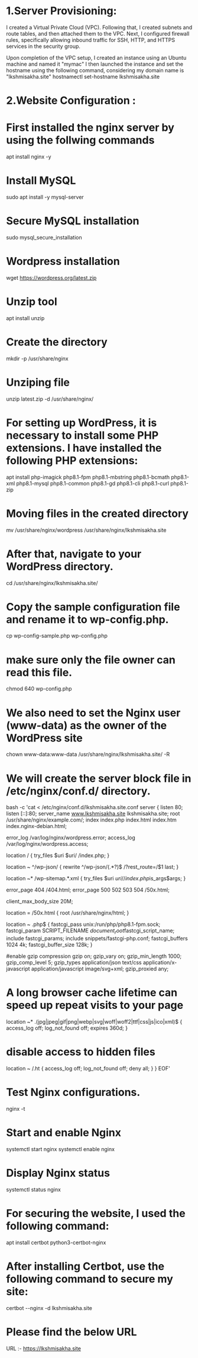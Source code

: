 # 1.Server Provisioning:

I created a Virtual Private Cloud (VPC). Following that, I created subnets and route tables, and then attached them to the VPC. Next, I configured firewall rules, specifically allowing inbound traffic for SSH, HTTP, and HTTPS services in the security group.

Upon completion of the VPC setup, I created an instance using an Ubuntu machine and named it "mymac" I then launched the instance and set the hostname using the following command, considering my domain name is "lkshmisakha.site"
hostnamectl set-hostname lkshmisakha.site

# 2.Website Configuration :

# First installed the nginx server by using the follwing commands
apt install nginx -y

# Install MySQL
sudo apt install -y mysql-server

# Secure MySQL installation
sudo mysql_secure_installation

# Wordpress installation
wget https://wordpress.org/latest.zip

# Unzip tool 
apt install unzip

# Create the directory
mkdir -p /usr/share/nginx

# Unziping file
unzip latest.zip -d /usr/share/nginx/

# For setting up WordPress, it is necessary to install some PHP extensions. I have installed the following PHP extensions:
apt install php-imagick php8.1-fpm php8.1-mbstring php8.1-bcmath php8.1-xml php8.1-mysql php8.1-common php8.1-gd php8.1-cli php8.1-curl php8.1-zip

# Moving files in the created directory 
mv /usr/share/nginx/wordpress /usr/share/nginx/lkshmisakha.site

# After that, navigate to your WordPress directory.
cd /usr/share/nginx/lkshmisakha.site/

# Copy the sample configuration file and rename it to wp-config.php.
cp wp-config-sample.php wp-config.php

# make sure only the file owner can read this file.
chmod 640 wp-config.php

# We also need to set the Nginx user (www-data) as the owner of the WordPress site
chown www-data:www-data /usr/share/nginx/lkshmisakha.site/ -R

# We will create the server block file in /etc/nginx/conf.d/ directory.
bash -c 'cat <<EOF > /etc/nginx/conf.d/lkshmisakha.site.conf
server {
  listen 80;
  listen [::]:80;
  server_name www.lkshmisakha.site lkshmisakha.site;
  root /usr/share/nginx/example.com/;
  index index.php index.html index.htm index.nginx-debian.html;

  error_log /var/log/nginx/wordpress.error;
  access_log /var/log/nginx/wordpress.access;

  location / {
    try_files $uri $uri/ /index.php;
  }

   location ~ ^/wp-json/ {
     rewrite ^/wp-json/(.*?)$ /?rest_route=/$1 last;
   }

  location ~* /wp-sitemap.*\.xml {
    try_files $uri $uri/ /index.php$is_args$args;
  }

  error_page 404 /404.html;
  error_page 500 502 503 504 /50x.html;

  client_max_body_size 20M;

  location = /50x.html {
    root /usr/share/nginx/html;
  }

  location ~ \.php$ {
    fastcgi_pass unix:/run/php/php8.1-fpm.sock;
    fastcgi_param SCRIPT_FILENAME $document_root$fastcgi_script_name;
    include fastcgi_params;
    include snippets/fastcgi-php.conf;
    fastcgi_buffers 1024 4k;
    fastcgi_buffer_size 128k;
  }

  #enable gzip compression
  gzip on;
  gzip_vary on;
  gzip_min_length 1000;
  gzip_comp_level 5;
  gzip_types application/json text/css application/x-javascript application/javascript image/svg+xml;
  gzip_proxied any;

  # A long browser cache lifetime can speed up repeat visits to your page
  location ~* \.(jpg|jpeg|gif|png|webp|svg|woff|woff2|ttf|css|js|ico|xml)$ {
       access_log        off;
       log_not_found     off;
       expires           360d;
  }

  # disable access to hidden files 
  location ~ /\.ht {
      access_log off;
      log_not_found off;
      deny all;
  }
}
EOF'

# Test Nginx configurations.
nginx -t


# Start and enable Nginx
 systemctl start nginx
 systemctl enable nginx

# Display Nginx status
systemctl status nginx

# For securing the website, I used the following command:
apt install certbot python3-certbot-nginx

# After installing Certbot, use the following command to secure my site:
certbot --nginx -d  lkshmisakha.site

# Please find the below URL 
URL :- https://lkshmisakha.site
